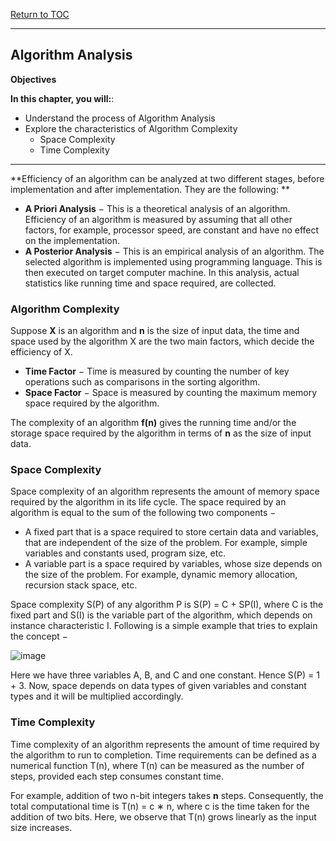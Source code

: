<a href="https://github.com/CyberTrainingUSAF/06-Intro-to-Algorithms/blob/master/00-Table-of-Contents.md"> Return to TOC </a>

---

## Algorithm Analysis

**Objectives**

**In this chapter, you will:**:
* Understand the process of Algorithm Analysis
* Explore the characteristics of Algorithm Complexity
  * Space Complexity
  * Time Complexity

---

**Efficiency of an algorithm can be analyzed at two different stages, before implementation and after implementation. They are the following: **

* **A Priori Analysis**  − This is a theoretical analysis of an algorithm. Efficiency of an algorithm is measured by assuming that all other factors, for example, processor speed, are constant and have no effect on the implementation.
* **A Posterior Analysis**  − This is an empirical analysis of an algorithm. The selected algorithm is implemented using programming language. This is then executed on target computer machine. In this analysis, actual statistics like running time and space required, are collected.

### Algorithm Complexity

Suppose  **X**  is an algorithm and  **n**  is the size of input data, the time and space used by the algorithm X are the two main factors, which decide the efficiency of X.

* **Time Factor**  − Time is measured by counting the number of key operations such as comparisons in the sorting algorithm.
* **Space Factor**  − Space is measured by counting the maximum memory space required by the algorithm.

The complexity of an algorithm **f(n)** gives the running time and/or the storage space required by the algorithm in terms of  **n**  as the size of input data.

### Space Complexity

Space complexity of an algorithm represents the amount of memory space required by the algorithm in its life cycle. The space required by an algorithm is equal to the sum of the following two components −

* A fixed part that is a space required to store certain data and variables, that are independent of the size of the problem. For example, simple variables and constants used, program size, etc.
* A variable part is a space required by variables, whose size depends on the size of the problem. For example, dynamic memory allocation, recursion stack space, etc.

Space complexity S(P) of any algorithm P is S(P) = C + SP(I), where C is the fixed part and S(I) is the variable part of the algorithm, which depends on instance characteristic I. Following is a simple example that tries to explain the concept −

![image](https://user-images.githubusercontent.com/19671036/60601690-24c46d80-9d78-11e9-9cff-c700e10ec445.png)

Here we have three variables A, B, and C and one constant. Hence S(P) = 1 + 3. Now, space depends on data types of given variables and constant types and it will be multiplied accordingly.

### Time Complexity

Time complexity of an algorithm represents the amount of time required by the algorithm to run to completion. Time requirements can be defined as a numerical function T(n), where T(n) can be measured as the number of steps, provided each step consumes constant time.

For example, addition of two n-bit integers takes  **n**  steps. Consequently, the total computational time is T(n) = c ∗ n, where c is the time taken for the addition of two bits. Here, we observe that T(n) grows linearly as the input size increases.
